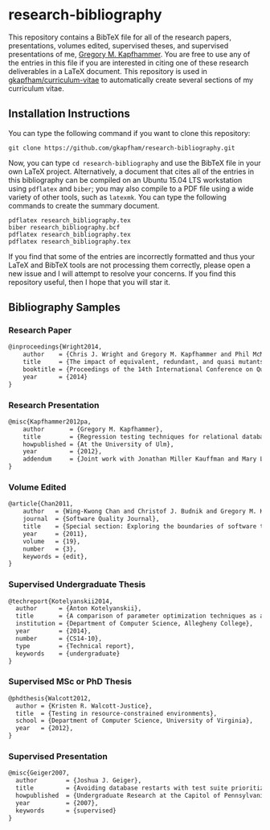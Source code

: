 # research-bibliography

This repository contains a BibTeX file for all of the research papers,
presentations, volumes edited, supervised theses, and supervised presentations
of me, [Gregory M. Kapfhammer](http://www.cs.allegheny.edu/sites/gkapfham). You
are free to use any of the entries in this file if you are interested in citing
one of these research deliverables in a LaTeX document. This repository is used
in [gkapfham/curriculum-vitae](https://github.com/gkapfham/curriculum-vitae) to
automatically create several sections of my curriculum vitae.

## Installation Instructions

You can type the following command if you want to clone this repository:

```shell
git clone https://github.com/gkapfham/research-bibliography.git
```

Now, you can type `cd research-bibliography` and use the BibTeX file in your own
LaTeX project.  Alternatively, a document that cites all of the entries in this
bibliography can be compiled on an Ubuntu 15.04 LTS workstation using `pdflatex`
and `biber`; you may also compile to a PDF file using a wide variety of other
tools, such as `latexmk`. You can type the following commands to create the
summary document.

```shell
pdflatex research_bibliography.tex
biber research_bibliography.bcf
pdflatex research_bibliography.tex
pdflatex research_bibliography.tex
```

If you find that some of the entries are incorrectly formatted and thus your
LaTeX and BibTeX tools are not processing them correctly, please open a new
issue and I will attempt to resolve your concerns.  If you find this repository
useful, then I hope that you will star it.

## Bibliography Samples

### Research Paper

```tex
@inproceedings{Wright2014,
    author    = {Chris J. Wright and Gregory M. Kapfhammer and Phil McMinn},
    title     = {The impact of equivalent, redundant, and quasi mutants on database schema mutation analysis},
    booktitle = {Proceedings of the 14th International Conference on Quality Software},
    year      = {2014}
}
```

### Research Presentation

```tex
@misc{Kapfhammer2012pa,
    author       = {Gregory M. Kapfhammer},
    title        = {Regression testing techniques for relational database applications},
    howpublished = {At the University of Ulm},
    year         = {2012},
    addendum     = {Joint work with Jonathan Miller Kauffman and Mary Lou Soffa}
}
```

### Volume Edited

```tex
@article{Chan2011,
    author   = {Wing-Kwong Chan and Christof J. Budnik and Gregory M. Kapfhammer and Hong Zhu},
    journal  = {Software Quality Journal},
    title    = {Special section: Exploring the boundaries of software test automation},
    year     = {2011},
    volume   = {19},
    number   = {3},
    keywords = {edit},
}
```

### Supervised Undergraduate Thesis

```tex
@techreport{Kotelyanskii2014,
  author      = {Anton Kotelyanskii},
  title       = {A comparison of parameter optimization techniques as applied to search-based test data generation},
  institution = {Department of Computer Science, Allegheny College},
  year        = {2014},
  number      = {CS14-10},
  type        = {Technical report},
  keywords    = {undergraduate}
}
```

### Supervised MSc or PhD Thesis

```tex
@phdthesis{Walcott2012,
  author = {Kristen R. Walcott-Justice},
  title  = {Testing in resource-constrained environments},
  school = {Department of Computer Science, University of Virginia},
  year   = {2012},
}
```

### Supervised Presentation

```tex
@misc{Geiger2007,
  author        = {Joshua J. Geiger},
  title         = {Avoiding database restarts with test suite prioritization},
  howpublished  = {Undergraduate Research at the Capitol of Pennsylvania and Allegheny College Summer Research Symposium},
  year          = {2007},
  keywords      = {supervised}
}
```
